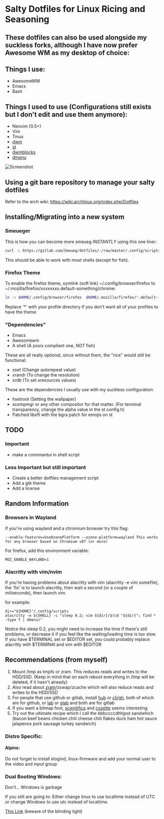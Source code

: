 # Salty Dotfiles for Linux Ricing and Seasoning
## These dotfiles can also be used alongside my suckless forks, although I have now prefer Awesome WM as my desktop of choice:
## Things I use:
- AwesomeWM
- Emacs
- Bash

## Things I used to use (Configurations still exists but I don't edit and use them anymore):
- Neovim (0.5+)
- Vim
- Tmux
- [dwm](https://gitlab.com/Smeueg/dwm)
- [st](https://gitlab.com/Smeueg/st)
- [dwmblocks](https://gitlab.com/Smeueg/dwmblocks)
- [dmenu](https://gitlab.com/Smeueg/dmenu)

![Screenshot](https://gitlab.com/Smeueg/Dotfiles/-/raw/master/.local/rice/misc/Screenshot.png)


## Using a git bare repository to manage your salty dotfiles
Refer to the arch wiki: https://wiki.archlinux.org/index.php/Dotfiles


## Installing/Migrating into a new system
### Smeueger
This is how you can become more smeueg *INSTANTLY* using this one liner:
```sh
curl -L https://gitlab.com/Smeueg/dotfiles/-/raw/master/.config/scripts/migrate/smeueger | sh
```
This _should_ be able to work with most shells (except for fish).

### Firefox Theme
To enable the firefox theme, symlink (soft link) ~/.config/browser/firefox to ~/.mozilla/firefox/xxxxxxxx.default-something/chrome:
```sh
ln -s $HOME/.config/browser/firefox  $HOME/.mozilla/firefox/*.default-*/chrome
```
Replace '*' with your profile directory if you don't want all of your profiles to have the theme


### "Dependencies"
- Emacs
- Awesomewm
- A shell (A posix compliant one, *NOT* fish)

These are all really optional, since without them, the "rice" would still be functional:
- xset (Change autorepeat value)
- xrandr (To change the resolution)
- xrdb (To set xresources values)

These are the dependencies I usually use with my suckless configuration:
- hsetroot (Setting the wallpaper)
- xcompmgr or any other compositor for that matter. (For terminal transparency, change the alpha value in the st config.h)
- Patched libxft with the bgra patch for emojis on st


## TODO
### Important
* make a connmantui in shell script

### Less Important but still important
- Create a better dotfiles management script
- Add a gtk theme
- Add a license


## Random Information
### Browsers in Wayland
If you're using wayland and a chromium browser try this flag:
```
--enable-features=UseOzonePlatform --ozone-platform=wayland This works for any browser based on Chromium v87 (or more)
```
For firefox, add this environment variable:
```
MOZ_ENABLE_WAYLAND=1
```

### Alacritty with vim/nvim
If you're having problems about alacritty with vim (alacritty -e vim somefile), the 'fix' is to launch alacritty, then wait a second (or a couple of miliseconds), then launch vim.

for example:
```
dir="${HOME}"/.config/scripts
alacritty -e ${SHELL} -c "sleep 0.2; vim ${dir}/$(cd "${dir}"; find * -type f | dmenu)"
```
Notice the sleep 0.2, you might need to increase the time if there's still problems, or decrease it if you feel like the waiting/loading time is too slow.
If you have $TERMINAL set or $EDITOR set, you could probably replace alacritty with $TERMINAl and vim with $EDITOR


## Recommendations (from myself)
1. Mount /tmp as tmpfs or zram. This reduces reads and writes to the HDD/SSD. (Keep in mind that on each reboot everything in /tmp will be deleted, if it hasn't already)
2. Also read about [zram](https://www.kernel.org/doc/html/latest/admin-guide/blockdev/zram.html)/zswap/zcache which will also reduce reads and writes to the HDD/SSD
3. For people that use github or gitlab, install [hub](https://github.com/profclems/glab) or [cli/gh](https://github.com/cli/cli), both of which are for github, or [lab](https://github.com/zaquestion/lab/) or [glab](https://github.com/profclems/glab) and both are for gitlab
4. If you want a bitmap font, [scientifica](https://github.com/NerdyPepper/scientifica) and [cozette](https://github.com/slavfox/Cozette) seems interesting
5. Try out the ultimate recipe which I call the bbbccccdhhjpst sandwhich (bacon beef beans chicken chili cheese chili flakes duck ham hot sauce jalapenos pork sausage turkey sandwich)

### Distro Specific:
#### Alpine:
Do not forget to install elogind, linux-firmware and add your normal user to the video and input group

### Dual Booting Windows:
Don't... Windows is garbage

If you still are going to:
Either change linux to use localtime instead of UTC *or* change Windows to use utc instead of localtime.

[This Link](https://itsfoss.com/wrong-time-dual-boot/) (beware of the blinding light)
